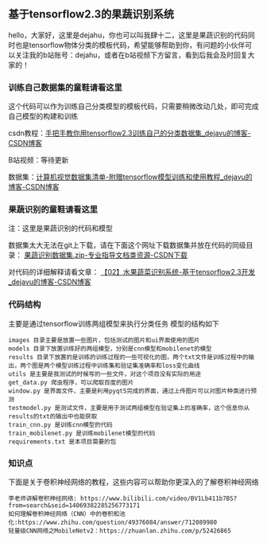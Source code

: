 ## 基于tensorflow2.3的果蔬识别系统
hello，大家好，这里是dejahu，你也可以叫我肆十二，这里是果蔬识别的代码同时也是tensorflow物体分类的模板代码，希望能够帮助到你，有问题的小伙伴可以关注我的b站账号：dejahu，或者在b站视频下方留言，看到后我会及时回复大家的！

### 训练自己数据集的童鞋请看这里
这个代码可以作为训练自己分类模型的模板代码，只需要稍微改动几处，即可完成自己模型的构建和训练

csdn教程：[手把手教你用tensorflow2.3训练自己的分类数据集_dejavu的博客-CSDN博客](https://blog.csdn.net/ECHOSON/article/details/117964477)

B站视频：等待更新

数据集：[计算机视觉数据集清单-附赠tensorflow模型训练和使用教程_dejavu的博客-CSDN博客](https://blog.csdn.net/ECHOSON/article/details/117964438)

### 果蔬识别的童鞋请看这里
注：这里是果蔬识别的代码和模型

数据集太大无法在git上下载，请在下面这个网址下载数据集并放在代码的同级目录：
[果蔬识别数据集.zip-专业指导文档类资源-CSDN下载](https://download.csdn.net/download/ECHOSON/19404659)

对代码的详细解释请看文章：
[【02】水果蔬菜识别系统-基于tensorflow2.3开发_dejavu的博客-CSDN博客](https://blog.csdn.net/ECHOSON/article/details/117600329)


### 代码结构
主要是通过tensorflow训练两组模型来执行分类任务
模型的结构如下
```
images 目录主要是放置一些图片，包括测试的图片和ui界面使用的图片
models 目录下放置训练好的两组模型，分别是cnn模型和mobilenet的模型
results 目录下放置的是训练的训练过程的一些可视化的图，两个txt文件是训练过程中的输出，两个图是两个模型训练过程中训练集和验证集准确率和loss变化曲线
utils 是主要是我测试的时候写的一些文件，对这个项目没有实际的用途
get_data.py 爬虫程序，可以爬取百度的图片
window.py 是界面文件，主要是利用pyqt5完成的界面，通过上传图片可以对图片种类进行预测
testmodel.py 是测试文件，主要是用于测试两组模型在验证集上的准确率，这个信息你从results的txt的输出中也能获取
train_cnn.py 是训练cnn模型的代码
train_mobilenet.py 是训练mobilenet模型的代码
requirements.txt 是本项目需要的包
```

### 知识点
下面是关于卷积神经网络的教程，这些内容可以帮助你更深入的了解卷积神经网络
```
李老师讲解卷积神经网络: https://www.bilibili.com/video/BV1Lb411b7BS?from=search&seid=14069382285256773171
如何理解卷积神经网络（CNN）中的卷积和池化:https://www.zhihu.com/question/49376084/answer/712089980
轻量级CNN网络之MobileNetv2：https://zhuanlan.zhihu.com/p/52426865
```
